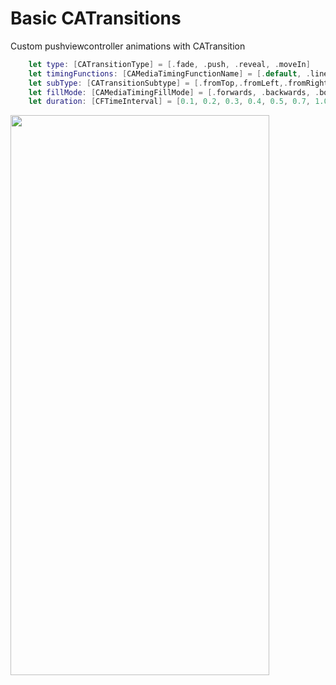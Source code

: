 <h1>Basic CATransitions</h1>

Custom pushviewcontroller animations with CATransition

```Swift
    let type: [CATransitionType] = [.fade, .push, .reveal, .moveIn]
    let timingFunctions: [CAMediaTimingFunctionName] = [.default, .linear, .easeOut, .easeIn, .easeInEaseOut]
    let subType: [CATransitionSubtype] = [.fromTop,.fromLeft,.fromRight,.fromBottom]
    let fillMode: [CAMediaTimingFillMode] = [.forwards, .backwards, .both, .removed]
    let duration: [CFTimeInterval] = [0.1, 0.2, 0.3, 0.4, 0.5, 0.7, 1.0]
``` 

<img src="https://github.com/Winlentia/CATransitionDemo/blob/main/gif/CATransitionDemo.gif" width="414" height="896" />
